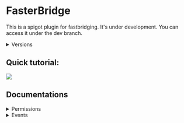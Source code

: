 # FasterBridge
This is a spigot plugin for fastbridging.
It's under development.
You can access it under the dev branch.

<details>
<summary>Versions</summary>
<br>
    
## Versions
|Version|Working|
| ----------- | ----------------------- |
| 1.8 | ✓ |
| 1.9 | ? |
| 1.10 | ? |
| 1.11 | ? |
| 1.12 | ? |
| 1.13 | ? |
| 1.14 | ? |
| 1.15 | ? |
| 1.16 | ✓ |
| 1.17 | ? |
</details>


## Quick tutorial:

[![](https://yt-embed.herokuapp.com/embed?v=pmLcsv-lLGw)](https://youtu.be/pmLcsv-lLGw)

## Documentations
<details>
<summary>Permissions</summary>
<br>

## Permissions
### SubCommands

| SubCommand  |     Permission	        |
| ----------- | ----------------------- |
| test	 	  | fastbridge.test         |
| create      | fastbridge.create       |
| func        | fastbridge.func         |
| givegadget  | fastbridge.givegadget   |
| editor      | fastbridge.editor       |
| setloc      | fastbridge.setloc       |
| setblock    | fastbridge.setblock     |
| blocks      | fastbridge.blocks       |

### Gadgets

|       Gadget        |         Permission	            |
| ------------------- | ------------------------------- |
| arenaEditorGadget   | fastbridge.arenaEditorGadget    |
| arenaLeaveGadget    | fastbridge.arenaLeaveGadget     |
| arenaSelectorGadget | fastbridge.arenaSelectorGadget  |
| arenaRestartGadget  | fastbridge.arenaRestartGadget   |
</details>
<details>
<summary>Events</summary>
<br>

# Custom events

## Arena
PlayerJoinArenaEvent
```java
@EventHandler
public void onPlayerJoinArena(PlayerJoinArenaEvent event){
    event.getPlayer();      //  Player
    event.getArenaName();   //  String
    event.getPlayerClass(); //  PlayerClass
    event.getArenaClass();  //  ArenaClass
        }
```

PlayerLeaveArenaEvent
```java
@EventHandler
public void onPlayerLeaveArena(PlayerLeaveArenaEvent event){
    event.getPlayer();      //  Player
    event.getArenaName();   //  String
    event.getPlayerClass(); //  PlayerClass
    event.getArenaClass();  //  ArenaClass
        }
```

ArenaCreateEvent
```java
@EventHandler
public void onArenaCreated(ArenaCreateEvent event){
    event.getArenaName();           //  String
    event.getMaxPlayer();           //  int
    event.isActive();               //  boolean
    event.getLocations();           //  Location[]
    event.getDeathZoneHorizontal(); //  int
    event.getDeathZoneVertical();   //  int
    event.getDirection();           //  Direction
        }
```

ArenaDeleteEvent
```java
@EventHandler
public void onArenaDelete(ArenaDeleteEvent event){
    event.getArenaName();      //  String
        }
```

## Editor
PlayerJoinEditorEvent
```java
@EventHandler
public void onPlayerJoinEditor(PlayerJoinArenaEvent event){
    event.getPlayer();      //  Player
    event.getArenaName();   //  String
    event.getPlayerClass(); //  PlayerClass
    event.getArenaClass();  //  ArenaClass
        }
```

PlayerLeaveEditorEvent
```java
@EventHandler
public void onPlayerLeaveEditor(PlayerLeaveEditorEvent event){
    event.getPlayer();      //  Player
    event.getArenaName();   //  String
    event.getPlayerClass(); //  PlayerClass
    event.getArenaClass();  //  ArenaClass
        }
```

## Game

PlayerArenaResetEvent
```java
@EventHandler
public void onPlayerResetArena(PlayerArenaResetEvent event){
    event.getPlayer();      //  Player
    event.getArenaName();   //  String
    event.getPlayerClass(); //  PlayerClass
    event.getArenaClass();  //  ArenaClass
        }
```

PlayerDeathEvent
```java
@EventHandler
public void onPlayerDeath(PlayerDeathEvent event){
    event.getPlayer();      //  Player
    event.getArenaName();   //  String
    event.getPlayerClass(); //  PlayerClass
    event.getArenaClass();  //  ArenaClass
        }
```

PlayerNewRecordEvent
```java
@EventHandler
public void onPlayerNewRecord(PlayerNewRecordEvent event){
    event.getPlayer();      //  Player
    event.getArenaName();   //  String
    event.getPlayerClass(); //  PlayerClass
    event.getArenaClass();  //  ArenaClass
    event.getRecord()       //  double    
        }
```

PlayerWinEvent
```java
@EventHandler
public void onPlayerWin(PlayerWinEvent event){
    event.getPlayer();      //  Player
    event.getArenaName();   //  String
    event.getPlayerClass(); //  PlayerClass
    event.getArenaClass();  //  ArenaClass
    event.getRecord()       //  double    
        }
```

## Player

ChangeBlockEvent
```java
@EventHandler
public void onPlayerBlockChange(ChangeBlockEvent event){
    event.getPlayer();      //  Player
    event.getPlayerClass(); //  PlayerClass
    event.getMaterial();    //  Material
    event.getDisplayName(): //  String    
        }
```

## Other

SubCommandEvent
```java
@EventHandler
public void onSubCommand(PlayerWinEvent event){
    event.getPlayer();      //  Player
    event.getCommand()      //  String    
        }
```

GadgetUseEvent
```java
@EventHandler
public void onGadgetUse(GadgetUseEvent event){
    event.getPlayer();      //  Player
    event.getGadgetName()   //  String   
    event.getGadget()       //  GadgetAbstract    
        }
```

ButtonClickEvent
```java
@EventHandler
public void onButtonClick(ButtonClickEvent event){
    event.getPlayer();      //  Player
    event.getSlot();        //  int
    event.getClicked();     //  ItemStack
    event.getInventory();   //  Inventory
    event.getButton();      //  ButtonInterface    
        }
```
</details>
